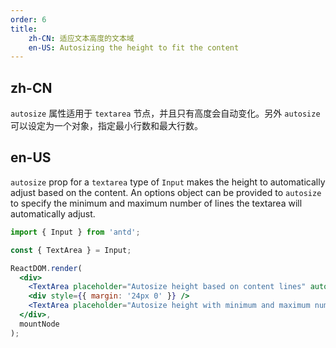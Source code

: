 ```yaml
---
order: 6
title:
    zh-CN: 适应文本高度的文本域
    en-US: Autosizing the height to fit the content
---
```


## zh-CN

`autosize` 属性适用于 `textarea` 节点，并且只有高度会自动变化。另外 `autosize` 可以设定为一个对象，指定最小行数和最大行数。

## en-US

`autosize` prop for a `textarea` type of `Input` makes the height to automatically adjust based on the content.
An options object can be provided to `autosize` to specify the minimum and maximum number of lines the textarea will automatically adjust.

````jsx
import { Input } from 'antd';

const { TextArea } = Input;

ReactDOM.render(
  <div>
    <TextArea placeholder="Autosize height based on content lines" autosize />
    <div style={{ margin: '24px 0' }} />
    <TextArea placeholder="Autosize height with minimum and maximum number of lines" autosize={{ minRows: 2, maxRows: 6 }} />
  </div>,
  mountNode
);
````

